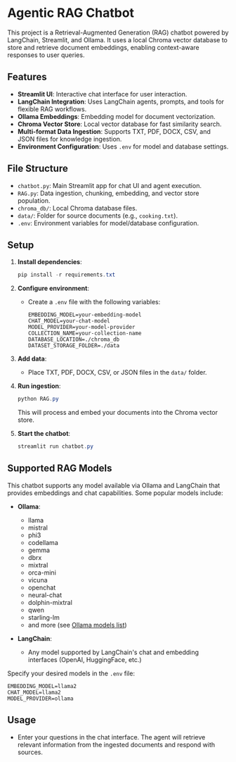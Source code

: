 # Agentic RAG Chatbot

This project is a Retrieval-Augmented Generation (RAG) chatbot powered by LangChain, Streamlit, and Ollama. It uses a local Chroma vector database to store and retrieve document embeddings, enabling context-aware responses to user queries.

## Features
- **Streamlit UI**: Interactive chat interface for user interaction.
- **LangChain Integration**: Uses LangChain agents, prompts, and tools for flexible RAG workflows.
- **Ollama Embeddings**: Embedding model for document vectorization.
- **Chroma Vector Store**: Local vector database for fast similarity search.
- **Multi-format Data Ingestion**: Supports TXT, PDF, DOCX, CSV, and JSON files for knowledge ingestion.
- **Environment Configuration**: Uses `.env` for model and database settings.

## File Structure
- `chatbot.py`: Main Streamlit app for chat UI and agent execution.
- `RAG.py`: Data ingestion, chunking, embedding, and vector store population.
- `chroma_db/`: Local Chroma database files.
- `data/`: Folder for source documents (e.g., `cooking.txt`).
- `.env`: Environment variables for model/database configuration.

## Setup
1. **Install dependencies**:
   ```powershell
   pip install -r requirements.txt
   ```
2. **Configure environment**:
   - Create a `.env` file with the following variables:
     ```env
     EMBEDDING_MODEL=your-embedding-model
     CHAT_MODEL=your-chat-model
     MODEL_PROVIDER=your-model-provider
     COLLECTION_NAME=your-collection-name
     DATABASE_LOCATION=./chroma_db
     DATASET_STORAGE_FOLDER=./data
     ```
3. **Add data**:
   - Place TXT, PDF, DOCX, CSV, or JSON files in the `data/` folder.

4. **Run ingestion**:
   ```powershell
   python RAG.py
   ```
   This will process and embed your documents into the Chroma vector store.

5. **Start the chatbot**:
   ```powershell
   streamlit run chatbot.py
   ```


## Supported RAG Models
This chatbot supports any model available via Ollama and LangChain that provides embeddings and chat capabilities. Some popular models include:

- **Ollama**:
   - llama
   - mistral
   - phi3
   - codellama
   - gemma
   - dbrx
   - mixtral
   - orca-mini
   - vicuna
   - openchat
   - neural-chat
   - dolphin-mixtral
   - qwen
   - starling-lm
   - and more (see [Ollama models list](https://ollama.com/library))

- **LangChain**:
   - Any model supported by LangChain's chat and embedding interfaces (OpenAI, HuggingFace, etc.)

Specify your desired models in the `.env` file:
```env
EMBEDDING_MODEL=llama2
CHAT_MODEL=llama2
MODEL_PROVIDER=ollama
```

## Usage
- Enter your questions in the chat interface. The agent will retrieve relevant information from the ingested documents and respond with sources.

